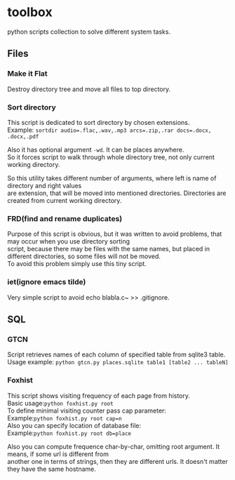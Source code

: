# toolbox
python scripts collection to solve different system tasks. 

## Files


### Make it Flat
Destroy directory tree and move all files to top directory.<br>

### Sort directory
This script is dedicated to sort directory by chosen extensions.<br>
Example:
```sortdir audio=.flac,.wav,.mp3 arcs=.zip,.rar docs=.docx, .docx,.pdf```

Also it has optional argument ```-wd```. It can be places anywhere.<br>
So it forces script to walk through whole directory tree, not only current working directory.<br>

So this utility takes different number of arguments, where left is name of directory and right values<br>
are extension, that will be moved into mentioned directories. Directories are created from current working directory.<br>

### FRD(find and rename duplicates)
Purpose of this script is obvious, but it was written to avoid problems, that may occur when you use directory sorting<br>
script, because there may be files with the same names, but placed in different directories, so some files will not be moved.<br>
To avoid this problem simply use this tiny script.

### iet(ignore emacs tilde)
Very simple script to avoid echo blabla.c~ >> .gitignore. 

## SQL

### GTCN
Script retrieves names of each column of specified table from sqlite3 table.<br>
Usage example: ```python gtcn.py places.sqlite table1 [table2 ... tableN]```

### Foxhist
This script shows visiting frequency of each page from history.<br>
Basic usage:```python foxhist.py root```<br>
To define minimal visiting counter pass cap parameter:<br>
Example:```python foxhist.py root cap=n```<br>
Also you can specify location of database file:<br>
Example:```python foxhist.py root db=place```

Also you can compute frequence char-by-char, omitting root argument. It means, if some url is different from<br>
another one in terms of strings, then they are different urls. It doesn't matter they have the same hostname.<br>
